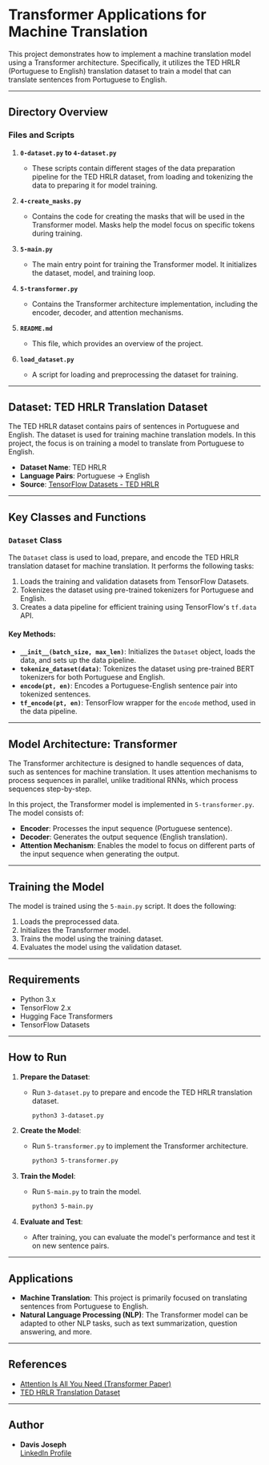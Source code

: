 # Transformer Applications for Machine Translation

This project demonstrates how to implement a machine translation model using a Transformer architecture. Specifically, it utilizes the TED HRLR (Portuguese to English) translation dataset to train a model that can translate sentences from Portuguese to English.

---

## Directory Overview

### Files and Scripts

1. **`0-dataset.py` to `4-dataset.py`**
   - These scripts contain different stages of the data preparation pipeline for the TED HRLR dataset, from loading and tokenizing the data to preparing it for model training.

2. **`4-create_masks.py`**
   - Contains the code for creating the masks that will be used in the Transformer model. Masks help the model focus on specific tokens during training.

3. **`5-main.py`**
   - The main entry point for training the Transformer model. It initializes the dataset, model, and training loop.

4. **`5-transformer.py`**
   - Contains the Transformer architecture implementation, including the encoder, decoder, and attention mechanisms.

5. **`README.md`**
   - This file, which provides an overview of the project.

6. **`load_dataset.py`**
   - A script for loading and preprocessing the dataset for training.

---

## Dataset: TED HRLR Translation Dataset

The TED HRLR dataset contains pairs of sentences in Portuguese and English. The dataset is used for training machine translation models. In this project, the focus is on training a model to translate from Portuguese to English.

- **Dataset Name**: TED HRLR
- **Language Pairs**: Portuguese → English
- **Source**: [TensorFlow Datasets - TED HRLR](https://www.tensorflow.org/datasets/catalog/ted_hrlr_translate#ted_hrlr_translatept_to_en)

---

## Key Classes and Functions

### `Dataset` Class

The `Dataset` class is used to load, prepare, and encode the TED HRLR translation dataset for machine translation. It performs the following tasks:
1. Loads the training and validation datasets from TensorFlow Datasets.
2. Tokenizes the dataset using pre-trained tokenizers for Portuguese and English.
3. Creates a data pipeline for efficient training using TensorFlow's `tf.data` API.

#### Key Methods:
- **`__init__(batch_size, max_len)`**: Initializes the `Dataset` object, loads the data, and sets up the data pipeline.
- **`tokenize_dataset(data)`**: Tokenizes the dataset using pre-trained BERT tokenizers for both Portuguese and English.
- **`encode(pt, en)`**: Encodes a Portuguese-English sentence pair into tokenized sentences.
- **`tf_encode(pt, en)`**: TensorFlow wrapper for the `encode` method, used in the data pipeline.

---

## Model Architecture: Transformer

The Transformer architecture is designed to handle sequences of data, such as sentences for machine translation. It uses attention mechanisms to process sequences in parallel, unlike traditional RNNs, which process sequences step-by-step.

In this project, the Transformer model is implemented in `5-transformer.py`. The model consists of:
- **Encoder**: Processes the input sequence (Portuguese sentence).
- **Decoder**: Generates the output sequence (English translation).
- **Attention Mechanism**: Enables the model to focus on different parts of the input sequence when generating the output.

---

## Training the Model

The model is trained using the `5-main.py` script. It does the following:
1. Loads the preprocessed data.
2. Initializes the Transformer model.
3. Trains the model using the training dataset.
4. Evaluates the model using the validation dataset.

---

## Requirements

- Python 3.x
- TensorFlow 2.x
- Hugging Face Transformers
- TensorFlow Datasets

---

## How to Run

1. **Prepare the Dataset**:
   - Run `3-dataset.py` to prepare and encode the TED HRLR translation dataset.
     ```bash
     python3 3-dataset.py
     ```

2. **Create the Model**:
   - Run `5-transformer.py` to implement the Transformer architecture.
     ```bash
     python3 5-transformer.py
     ```

3. **Train the Model**:
   - Run `5-main.py` to train the model.
     ```bash
     python3 5-main.py
     ```

4. **Evaluate and Test**:
   - After training, you can evaluate the model's performance and test it on new sentence pairs.

---

## Applications

- **Machine Translation**: This project is primarily focused on translating sentences from Portuguese to English.
- **Natural Language Processing (NLP)**: The Transformer model can be adapted to other NLP tasks, such as text summarization, question answering, and more.

---

## References

- [Attention Is All You Need (Transformer Paper)](https://arxiv.org/abs/1706.03762)
- [TED HRLR Translation Dataset](https://www.tensorflow.org/datasets/catalog/ted_hrlr_translate#ted_hrlr_translatept_to_en)

---

## Author

- **Davis Joseph**  
  [LinkedIn Profile](https://www.linkedin.com/in/davisjoseph767/)

